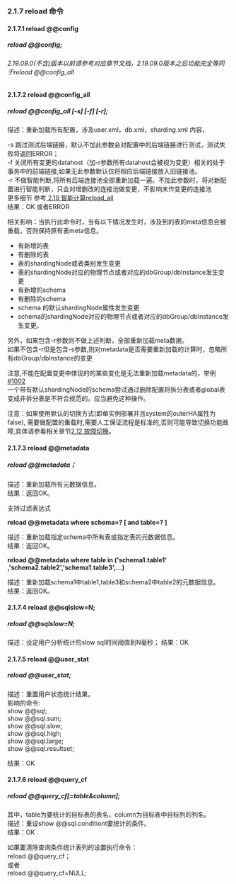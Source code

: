 ### 2.1.7  reload 命令
#### 2.1.7.1  reload @@config

##### reload @@config;  
###### 2.19.09.0(不含)版本以前请参考对应章节文档，2.19.09.0版本之后功能完全等同于reload @@config_all   

#### 2.1.7.2  reload @@config_all
##### reload @@config_all [-s] [-f] [-r];
描述：重新加载所有配置，涉及user.xml，db.xml，sharding.xml 内容，

-s 跳过测试后端链接，默认不加此参数会对配置中的后端链接进行测试，测试失败将返回ERROR；  
-f 关闭所有变更的datahost（加-r参数所有datahost会被视为变更）相关的处于事务中的前端链接,如果无此参数默认仅将相应后端链接放入旧链接池。  
-r 不做智能判断,将所有后端连接池全部重新加载一遍。不加此参数时，将对新配置进行智能判断，只会对增删改的连接池做变更，不影响未作变更的连接池  
更多细节 参考[ 2.19 智能计算reload_all](../2.19_reload_diff.md)  
结果：OK 或者ERROR  

相关影响：当执行此命令时，当有以下情况发生时，涉及到的表的meta信息会被重载，否则保持原有表meta信息。
+ 有新增的表
+ 有删除的表
+ 表的shardingNode或者类别发生变更
+ 表的shardingNode对应的物理节点或者对应的dbGroup/dbInstance发生变更
+ 有新增的schema
+ 有删除的schema
+ schema 的默认shardingNode属性发生变更
+ schema的shardingNode对应的物理节点或者对应的dbGroup/dbInstance发生变更。

另外，如果包含-r参数则不做上述判断，全部重新加载meta数据。  
如果不包含-r但是包含-s参数,则对metadata是否需要重新加载的计算时，忽略所有dbGroup/dbInstance的变更

注意,不能在配置变更中体现的的某些变化是无法重新加载metadata的，举例[#1002](https://github.com/actiontech/dble/issues/1002)  
一个带有默认shardingNode的schema尝试通过删除配置将拆分表或者global表变成非拆分表是不符合规范的。应当避免这种操作。

注意：如果使用默认的切换方式(即单实例部署并且system的outerHA属性为false), 需要做配置的重载时,需要人工保证流程是标准的,否则可能导致切换功能故障,具体请参看相关章节[2.12 故障切换](../2.12_failover.md)。

#### 2.1.7.3  reload @@metadata  
#####  reload @@metadata；
描述：重新加载所有元数据信息。  
结果：返回OK。

支持过滤表达式

**reload @@metadata where schema=? [ and table=? ]**

描述：重新加载指定schema中所有表或指定表的元数据信息。  
结果：返回OK。

**reload @@metadata where table in ('schema1.table1' ,'schema2.table2','schema1.table3',...)**

描述：重新加载schema1中table1,table3和schema2中table2的元数据信息。  
结果：返回OK。

#### 2.1.7.4  reload @@sqlslow=N;   
##### reload @@sqlslow=N;  
描述：设定用户分析统计的slow sql时间阈值到N毫秒；
结果：OK  

#### 2.1.7.5  reload @@user_stat
##### reload @@user_stat;
描述：重置用户状态统计结果。  
影响的命令:  
show @@sql;  
show @@sql.sum;  
show @@sql.slow;   
show @@sql.high;   
show @@sql.large;  
show @@sql.resultset;

结果：OK 

#### 2.1.7.6  reload @@query_cf
##### reload @@query_cf[=table&column]; 
其中，table为要统计的目标表的表名，column为目标表中目标列的列名。   
描述：重设show @@sql.conditiont要统计的条件。  
结果：OK

如果要清除查询条件统计表列的设置执行命令：  
reload @@query_cf；  
或者  
reload @@query_cf=NULL;  

